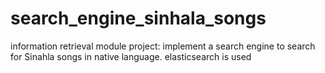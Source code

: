 # search_engine_sinhala_songs
information retrieval module project: implement a search engine to search for Sinahla songs in native language. elasticsearch is used 
